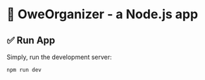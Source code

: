 # 🚀 OweOrganizer - a Node.js app

## ✅ Run App


Simply, run the development server:

```bash
npm run dev
```
